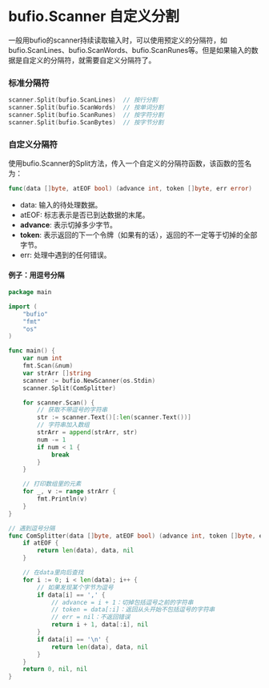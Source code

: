 # bufio.Scanner 自定义分割

一般用bufio的scanner持续读取输入时，可以使用预定义的分隔符，如bufio.ScanLines、bufio.ScanWords、bufio.ScanRunes等。但是如果输入的数据是自定义的分隔符，就需要自定义分隔符了。



### 标准分隔符
```go
scanner.Split(bufio.ScanLines)  // 按行分割
scanner.Split(bufio.ScanWords)  // 按单词分割
scanner.Split(bufio.ScanRunes)  // 按字符分割
scanner.Split(bufio.ScanBytes)  // 按字节分割
```

### 自定义分隔符
使用bufio.Scanner的Split方法，传入一个自定义的分隔符函数，该函数的签名为：
```go
func(data []byte, atEOF bool) (advance int, token []byte, err error)
```
- data: 输入的待处理数据。
- atEOF: 标志表示是否已到达数据的末尾。
- **advance**: 表示切掉多少字节。
- **token**: 表示返回的下一个令牌（如果有的话），返回的不一定等于切掉的全部字节。
- err: 处理中遇到的任何错误。

#### 例子：用逗号分隔
```go
package main

import (
	"bufio"
	"fmt"
	"os"
)

func main() {
	var num int
	fmt.Scan(&num)
	var strArr []string
	scanner := bufio.NewScanner(os.Stdin)
	scanner.Split(ComSplitter)

	for scanner.Scan() {
		// 获取不带逗号的字符串
		str := scanner.Text()[:len(scanner.Text())]
		// 字符串加入数组
		strArr = append(strArr, str)
		num -= 1
		if num < 1 {
			break
		}
	}

	// 打印数组里的元素
	for _, v := range strArr {
		fmt.Println(v)
	}
}

// 遇到逗号分隔
func ComSplitter(data []byte, atEOF bool) (advance int, token []byte, err error) {
	if atEOF {
		return len(data), data, nil
	}

	// 在data里向后查找
	for i := 0; i < len(data); i++ {
		// 如果发现某个字节为逗号
		if data[i] == ',' {
			// advance = i + 1：切掉包括逗号之前的字符串
			// token = data[:i]：返回从头开始不包括逗号的字符串
			// err = nil：不返回错误
			return i + 1, data[:i], nil
		}
		if data[i] == '\n' {
			return len(data), data, nil
		}
	}
	return 0, nil, nil
}
```